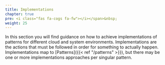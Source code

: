 ```yaml
---
title: Implementations
chapter: true
pre: <i class="fas fa-cogs fa-fw"></i></span>&nbsp;
weight: 25
---
```


In this section you will find guidance on how to achieve implementations of patterns for different cloud and system environments. Implementations are the actions that must be followed in order for something to actually happen. Implementations map to [Patterns]({{< ref "/patterns" >}}), but there may be one or more implementations approaches per singular pattern.

